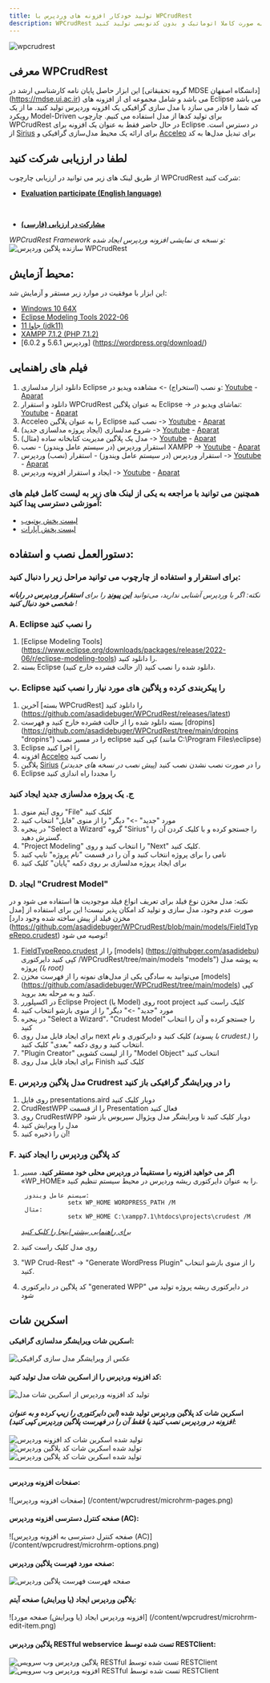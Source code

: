 ```yaml
---
title: تولید خودکار افزونه های وردپرس با WPCrudRest
description: WPCrudRest ابزاری است که با استفاده از آن می توانید افزونه های وردپرس را به صورت کاملا اتوماتیک و بدون کدنویسی تولید کنید.
---
```

![wpcrudrest](/content/wpcrudrest/wpcrudrest-banner.png)
## معرفی WPCrudRest
این ابزار حاصل پایان نامه کارشناسی ارشد در [گروه تحقیقاتی MDSE دانشگاه اصفهان] (https://mdse.ui.ac.ir) می باشد و شامل مجموعه ای از افزونه های Eclipse می باشد که شما را قادر می سازد با مدل سازی گرافیکی یک افزونه وردپرس تولید کنید. ما از یک رویکرد Model-Driven برای تولید کدها از مدل استفاده می کنیم.
چارچوب WPCrudRest در حال حاضر فقط به عنوان یک افزونه برای Eclipse در دسترس است. از [Sirius](https://www.eclipse.org/sirius/) برای ارائه یک محیط مدل‌سازی گرافیکی و [Acceleo](https://www.eclipse.org/acceleo/download.html) برای تبدیل مدل‌ها به کد
## لطفا در ارزیابی شرکت کنید
از طریق لینک های زیر می توانید در ارزیابی چارچوب WPCrudRest شرکت کنید:
* **[Evaluation participate (English language)](https://github.com/asadidebuger/wpcrudrest-docs/blob/main/_posts/2022-08-20-evaluation-en.markdown)**

&#x202b;
* **[مشارکت در ارزیابی (فارسی)](https://github.com/asadidebuger/wpcrudest-docs/blob/main/_posts/2022-08-20-evaluation-fa.markdown)**

_WPCrudRest Framework و نسخه ی نمایشی افزونه وردپرس ایجاد شده:_
![سازنده پلاگین وردپرس WPCrudRest](/content/wpcrudrest/wpcrudrest.gif)
## محیط آزمایش:
این ابزار با موفقیت در موارد زیر مستقر و آزمایش شد:
* [Windows 10 64X](https://www.microsoft.com/en-us/software-download/windows10)
* [Eclipse Modeling Tools 2022-06](https://www.eclipse.org/downloads/packages/release/2022-06/r/eclipse-modeling-tools)
* [جاوا 11 (jdk11)](https://www.oracle.com/java/technologies/javase/jdk11-archive-downloads.html)
* [XAMPP 7.1.2 (PHP 7.1.2)](https://sourceforge.net/projects/xampp/files/XAMPP%20Windows/7.1.29/)
* [وردپرس 5.6.1 و 6.0.2] (https://wordpress.org/download/)

## فیلم های راهنمایی
1. دانلود ابزار مدلسازی Eclipse و نصب (استخراج) -> مشاهده ویدیو در: [Youtube](https://youtu.be/FsehvXbDuf8) - [Aparat](https://www.aparat.com/v/pci6K )
2. دانلود و استقرار WPCrudRest به عنوان پلاگین Eclipse -> تماشای ویدیو در: [Youtube](https://youtu.be/xeCBqQRdBIg) - [Aparat](https://www.aparat.com/v/KICrQ)
3. Acceleo را به عنوان پلاگین Eclipse نصب کنید -> [Youtube](https://youtu.be/kwBskje3lfk) - [Aparat](https://www.aparat.com/v/Uh1zM)
4. شروع مدلسازی (ایجاد پروژه مدلسازی جدید) -> [Youtube](https://youtu.be/F5uPJMvkYNI) - [Aparat](https://www.aparat.com/v/1uQBW)
5. مدل یک پلاگین مدیریت کتابخانه ساده (مثال) -> [Youtube](https://youtu.be/8z_OJiiTTws) - [Aparat](https://www.aparat.com/v/j4Bqp)
6. استقرار وردپرس (در سیستم عامل ویندوز) - نصب XAMPP -> [Youtube](https://youtu.be/EqW5lSWWsP0) - [Aparat](https://www.aparat.com/v/1owaH)
7. استقرار وردپرس (در سیستم عامل ویندوز) - استقرار (نصب) وردپرس -> [Youtube](https://youtu.be/NnFDoHHKAEE) - [Aparat](https://www.aparat.com/v/mY6i8)
8. ایجاد و استقرار افزونه وردپرس -> [Youtube](https://youtu.be/uAj5vbeoikU) - [Aparat](https://www.aparat.com/v/W7yP9)

### همچنین می توانید با مراجعه به یکی از لینک های زیر به لیست کامل فیلم های آموزشی دسترسی پیدا کنید:
- [لیست پخش یوتیوب](https://www.youtube.com/playlist?list=PL8kI35qv4aXaRaETVfC0CgzlgtKy6e6Gk)
- [لیست پخش آپارات](https://www.aparat.com/v/pci6K?playlist=1773307)

## دستورالعمل نصب و استفاده:

### برای استقرار و استفاده از چارچوب می توانید مراحل زیر را دنبال کنید:

_نکته: اگر با وردپرس آشنایی ندارید، می‌توانید [**این پیوند**](https://www.cloudways.com/blog/install-wordpress-locally/) را برای **استقرار وردپرس در رایانه شخصی خود دنبال کنید** !_

### A. Eclipse را نصب کنید
1. [Eclipse Modeling Tools] (https://www.eclipse.org/downloads/packages/release/2022-06/r/eclipse-modeling-tools) را دانلود کنید.
2. بسته Eclipse دانلود شده را نصب کنید (از حالت فشرده خارج کنید).

### ب. Eclipse را پیکربندی کرده و پلاگین های مورد نیاز را نصب کنید

1. آخرین [بسته WPCrudRest] را دانلود کنید (https://github.com/asadidebuger/WPCrudRest/releases/latest)
2. بسته دانلود شده را از حالت فشرده خارج کنید و فهرست [dropins] (https://github.com/asadidebuger/WPCrudRest/tree/main/dropins "dropins") را در مسیر نصب eclipse کپی کنید (مانند C:\Program Files\eclipse)
3. Eclipse را اجرا کنید
4. افزونه [Acceleo](https://www.eclipse.org/acceleo/download.html) را نصب کنید
5. پلاگین [Sirius](https://www.eclipse.org/sirius/) را در صورت نصب نشدن نصب کنید *(پیش نصب در نسخه های جدیدتر)*
6. Eclipse را مجددا راه اندازی کنید

### ج. یک پروژه مدلسازی جدید ایجاد کنید
1. روی آیتم منوی "File" کلیک کنید
2. مورد "جدید" ->" دیگر" را از منوی "فایل" انتخاب کنید
3. در پنجره "Select a Wizard" گروه "Sirius" را جستجو کرده و با کلیک کردن آن را گسترش دهید.
4. "Project Modeling" را انتخاب کنید و روی "Next" کلیک کنید.
5. نامی را برای پروژه انتخاب کنید و آن را در قسمت "نام پروژه" تایپ کنید
6. برای ایجاد پروژه مدلسازی بر روی دکمه "پایان" کلیک کنید

### D. ایجاد "Crudrest Model"
نکته: مدل مخزن نوع فیلد برای تعریف انواع فیلد موجودیت ها استفاده می شود و در صورت عدم وجود، مدل سازی و تولید کد امکان پذیر نیست! این برای استفاده از [مدل مخزن فیلد از پیش ساخته شده وجود دارد] (https://github.com/asadidebuger/WPCrudRest/blob/main/models/FieldTypeRepo.crudest) توصیه می شود!
1. [FieldTypeRepo.crudest](https://github.com/asadidebuger/WPCrudRest/blob/main/models/FieldTypeRepo.crudest "FieldTypeRepo.crudest") را از [models] (https://githubger.com/asadidebu) کپی کنید دایرکتوری /WPCrudRest/tree/main/models "models") به پوشه مدل پروژه *(یا root)*
2. می‌توانید به سادگی یکی از مدل‌های نمونه را از فهرست مخزن [models] (https://github.com/asadidebuger/WPCrudRest/tree/main/models) کپی کنید و به مرحله بعد بروید.
2. در اکسپلورر Eclipse Project (یا Model) روی root project کلیک راست کنید
3. مورد "جدید" ->" دیگر" را از منوی بازشو انتخاب کنید
4. در پنجره "Select a Wizard"، "Crudest Model" را جستجو کرده و آن را انتخاب کنید
5. برای ایجاد فایل مدل روی next کلیک کنید و دایرکتوری و نام *(با پسوند crudest.)* را انتخاب کنید و روی دکمه "بعدی" کلیک کنید.
6. "Plugin Creator" را از لیست کشویی "Model Object" انتخاب کنید
7. برای ایجاد فایل مدل روی Finish کلیک کنید

### E. مدل پلاگین وردپرس Crudrest را در ویرایشگر گرافیکی باز کنید
1. روی فایل presentations.aird دوبار کلیک کنید
2. CrudRestWPP را از قسمت Presentation فعال کنید
3. روی CrudRestWPP دوبار کلیک کنید تا ویرایشگر مدل ویژوال سیریوس باز شود
4. مدل را ویرایش کنید
5. آن را ذخیره کنید!

### F. کد پلاگین وردپرس را ایجاد کنید

1. **اگر می خواهید افزونه را مستقیماً در وردپرس محلی خود مستقر کنید**، مسیر «WP_HOME» را به عنوان دایرکتوری ریشه وردپرس در محیط سیستم تنظیم کنید.
   
        سیستم عامل ویندوز:
                    setx WP_HOME WORDPRESS_PATH /M
        مثال:
                    setx WP_HOME C:\xampp7.1\htdocs\projects\crudest /M
    [*برای راهنمایی بیشتر اینجا را کلیک کنید*](https://dev.to/kapilgorve/set-environment-variable-in-windows-and-wsl-linux-in-terminal-3mg4)
   

2. روی مدل کلیک راست کنید
3. "WP Crud-Rest" -> "Generate WordPress Plugin" را از منوی بازشو انتخاب کنید.
4. کد پلاگین در دایرکتوری "generated WPP" در دایرکتوری ریشه پروژه تولید می شود


## اسکرین شات
#### اسکرین شات ویرایشگر مدلسازی گرافیکی:
![عکس از ویرایشگر مدل سازی گرافیکی](/content/wpcrudrest/graphical-modeling-screenshot.png)

#### کد افزونه وردپرس را از اسکرین شات مدل تولید کنید:
![تولید کد افزونه وردپرس از اسکرین شات مدل](/content/wpcrudrest/generate-code-screenshot.png)

#### اسکرین شات کد پلاگین وردپرس تولید شده *(این دایرکتوری را زیپ کرده و به عنوان افزونه در وردپرس نصب کنید یا فقط آن را در فهرست پلاگین وردپرس کپی کنید)*:
![تولید شده اسکرین شات کد افزونه وردپرس](/content/wpcrudrest/generated-plugin-code-screenshot.png)
![تولید شده اسکرین شات کد پلاگین وردپرس](/content/wpcrudrest/generated-plugin-code-screenshot2.png)![تولید شده اسکرین شات کد پلاگین وردپرس](/content/wpcrudrest/generated-plugin-code-screenshot3.png)
___

#### صفحات افزونه وردپرس:
![صفحات افزونه وردپرس] (/content/wpcrudrest/microhrm-pages.png)

#### صفحه کنترل دسترسی افزونه وردپرس (AC):
![صفحه کنترل دسترسی به افزونه وردپرس (AC)] (/content/wpcrudrest/microhrm-options.png)

#### صفحه مورد فهرست پلاگین وردپرس:
![صفحه فهرست فهرست پلاگین وردپرس](/content/wpcrudrest/microhrm-list-items.png)

#### پلاگین وردپرس ایجاد (یا ویرایش) صفحه آیتم:
![افزونه وردپرس ایجاد (یا ویرایش) صفحه مورد] (/content/wpcrudrest/microhrm-edit-item.png)

#### پلاگین وردپرس RESTful webservice تست شده توسط RESTClient:
![پلاگین وردپرس وب سرویس RESTful تست شده توسط RESTClient](/content/wpcrudrest/microhrm-rest.png)
![افزونه وردپرس وب سرویس RESTful تست شده توسط RESTClient](/content/wpcrudrest/microhrm-rest2.png)
